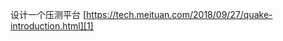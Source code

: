 设计一个压测平台
[https://tech.meituan.com/2018/09/27/quake-introduction.html][1]

[1]:	https://tech.meituan.com/2018/09/27/quake-introduction.html